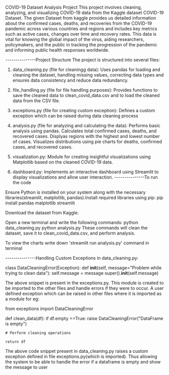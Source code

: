 COVID-19 Dataset Analysis Project
This project involves cleaning, analyzing, and visualizing COVID-19 data from the Kaggle dataset COVID-19 Dataset.
The given Dataset from kaggle provides us detailed information about the confirmed cases, deaths, and recoveries from the COVID-19 pandemic across various countries and regions and includes key metrics such as active cases, changes over time and recovery rates. This data is vital for knowing the global impact of the virus, aiding researchers, policymakers, and the public in tracking the progression of the pandemic and informing public health responses worldwide.

---------------Project Structure
The project is structured into several files:
1) data_cleaning.py (file for cleaningg data):
Uses pandas for loading and cleaning the dataset, handling missing values, correcting data types and ensures data consistency and reduce data redundancy.

2) file_handling.py (file for file handling purposes):
Provides functions to save the cleaned data to clean_covid_data.csv and to load the cleaned data from the CSV file.

3) exceptions.py (file for creating custom exception):
Defines a custom exception which can be raised during data cleaning process 

4) analysis.py (file for analyzing and calculating the data):
Performs basic analysis using pandas. Calculates total confirmed cases, deaths, and recovered cases. Displyas regions with the highest and lowest number of cases.
Visualizes distributions using pie charts for deaths, confirmed cases, and recovered cases.

5) visualization.py: Module for creating insightful visualizations using Matplotlib based on the cleaned COVID-19 data.

6) dashboard.py: Implements an interactive dashboard using Streamlit to display visualizations and allow user interaction.
---------------To run the code

Ensure Python is installed on your system along with the necessary libraries(streamlit, matplotlib, pandas).Install required libraries using pip:
pip install pandas matplotlib streamlit

Download the dataset from Kaggle.

Open a new terminal and write the following commands:
python data_cleaning.py
python analysis.py
These commands will clean the dataset, save it to clean_covid_data.csv, and perform analysis.

To view the charts write down 'streamlit run analysis.py' command in terminal

---------------Handling Custom Exceptions in data_cleaning.py:

class DataCleaningError(Exception):
    def __init__(self, message="Problem while trying to clean data"):
        self.message = message
        super().__init__(self.message)

The above snippet is present in the exceptions.py. This module is created to be imported to the other files and handle errors if they were to occur. A user defined exception which can be raised in other files where it is imported as a module for eg:


from exceptions import DataCleaningError

def clean_data(df):
    if df.empty ==True:
        raise DataCleaningError("DataFrame is empty")

    # Perform cleaning operations

    return df

The above code snippet present in data_cleaning.py raises a custom exception defined in file exceptions.py(which is imported). Thus allowing the system to be able to handle the error if a dataframe is empty and show the message to user


